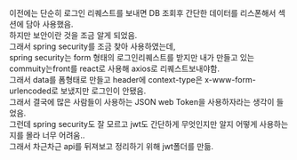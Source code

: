 이전에는 단순히 로그인 리퀘스트를 보내면 DB 조회후 간단한 데이터를 리스폰해서 섹션에 담아 사용했음.<br/>
하지만 보안이란 것을 조금 알게 되었음.</br>
그래서 spring security를 조금 찾아 사용하였는데,<br/>
spring security는 form 형태의 로그인리퀘스트를 받지만 내가 만들고 있는 commuity는front를 react로 사용해 axios로 리퀘스트보내야함.<br/>
그래서 data를 폼형태로 만들고 header에 context-type은 x-www-form-urlencoded로 보냈지만 로그인이 안됐음.</br>
그래서 결국에 많은 사람들이 사용하는 JSON web Token을 사용하자라는 생각이 들었음.<br/>
그런데 spring security도 잘 모르고 jwt도 간단하게 무엇인지만 알지 어떻게 사용하는지를 몰라 너무 어려움..<br/>
그래서 차근차근 api를 뒤져보고 정리하기 위해 jwt폴더를 만듦.